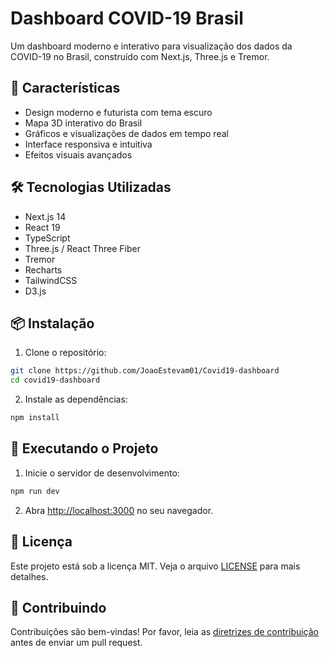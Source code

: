 # Dashboard COVID-19 Brasil

Um dashboard moderno e interativo para visualização dos dados da COVID-19 no Brasil, construído com Next.js, Three.js e Tremor.

## 🚀 Características

- Design moderno e futurista com tema escuro
- Mapa 3D interativo do Brasil
- Gráficos e visualizações de dados em tempo real
- Interface responsiva e intuitiva
- Efeitos visuais avançados

## 🛠️ Tecnologias Utilizadas

- Next.js 14
- React 19
- TypeScript
- Three.js / React Three Fiber
- Tremor
- Recharts
- TailwindCSS
- D3.js

## 📦 Instalação

1. Clone o repositório:
```bash
git clone https://github.com/JoaoEstevam01/Covid19-dashboard
cd covid19-dashboard
```

2. Instale as dependências:
```bash
npm install
```

## 🚀 Executando o Projeto

1. Inicie o servidor de desenvolvimento:
```bash
npm run dev
```

2. Abra [http://localhost:3000](http://localhost:3000) no seu navegador.

## 📝 Licença

Este projeto está sob a licença MIT. Veja o arquivo [LICENSE](LICENSE) para mais detalhes.

## 🤝 Contribuindo

Contribuições são bem-vindas! Por favor, leia as [diretrizes de contribuição](CONTRIBUTING.md) antes de enviar um pull request.
